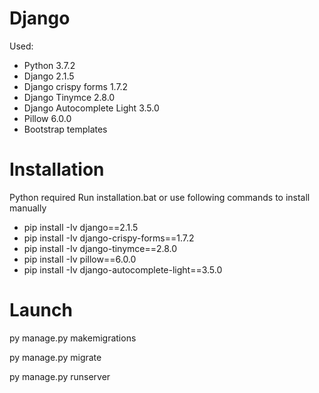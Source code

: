 # Django
Used:
* Python 3.7.2
* Django 2.1.5
* Django crispy forms 1.7.2
* Django Tinymce 2.8.0
* Django Autocomplete Light 3.5.0
* Pillow 6.0.0
* Bootstrap templates
# Installation
Python required
Run installation.bat or use following commands to install manually
* pip install -Iv django==2.1.5
* pip install -Iv django-crispy-forms==1.7.2
* pip install -Iv django-tinymce==2.8.0
* pip install -Iv pillow==6.0.0
* pip install -Iv django-autocomplete-light==3.5.0
# Launch
py manage.py makemigrations

py manage.py migrate

py manage.py runserver
